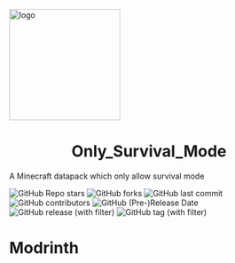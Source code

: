 <html>
    <img align="center" src="https://cdn.modrinth.com/data/aCXZzFav/51254c6117102a53e2c8c9a38968958dd4e19bab.png" alt="logo" width="200">
    <h1 align="center">Only_Survival_Mode</h1>
    <p align="enter">A Minecraft datapack which only allow survival mode</p>
    <img alt="GitHub Repo stars" src="https://img.shields.io/github/stars/whwdzg/Only_Survival_Mode">
    <img alt="GitHub forks" src="https://img.shields.io/github/forks/whwdzg/Only_Survival_Mode">
    <img alt="GitHub last commit" src="https://img.shields.io/github/last-commit/whwdzg/Only_Survival_Mode">
    <img alt="GitHub contributors" src="https://img.shields.io/github/contributors/whwdzg/Only_Survival_Mode">
    <img alt="GitHub (Pre-)Release Date" src="https://img.shields.io/github/release-date-pre/whwdzg/Only_Survival_Mode">
    <img alt="GitHub release (with filter)" src="https://img.shields.io/github/v/release/whwdzg/Only_Survival_Mode">
    <img alt="GitHub tag (with filter)" src="https://img.shields.io/github/v/tag/whwdzg/Only_Survival_Mode">
    </br>
</div>
<html>

# Modrinth
